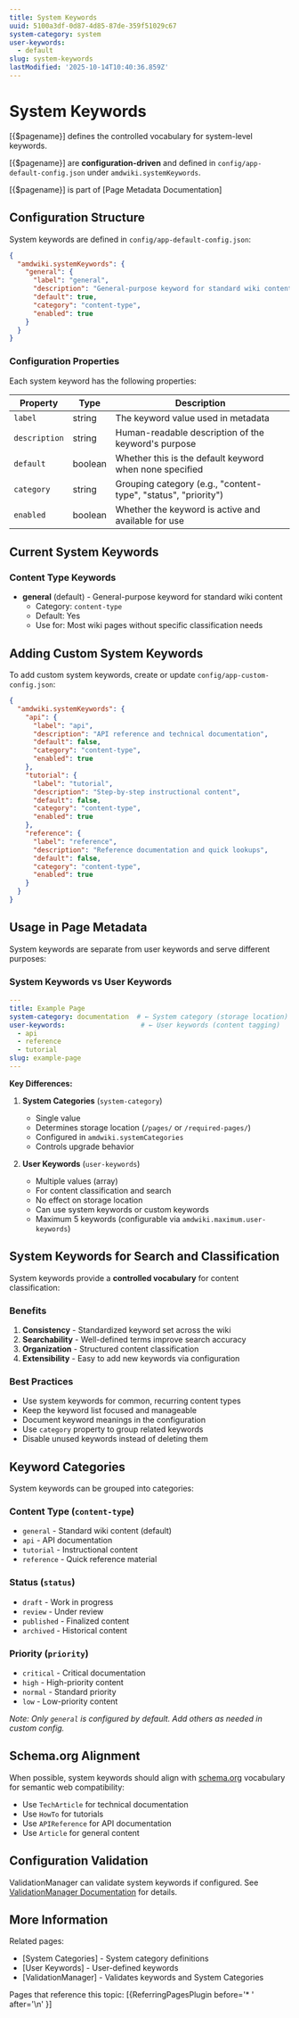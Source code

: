 ```yaml
---
title: System Keywords
uuid: 5100a3df-0d87-4d85-87de-359f51029c67
system-category: system
user-keywords:
  - default
slug: system-keywords
lastModified: '2025-10-14T10:40:36.859Z'
---
```

# System Keywords

[{$pagename}] defines the controlled vocabulary for system-level keywords.

[{$pagename}] are **configuration-driven** and defined in `config/app-default-config.json` under `amdwiki.systemKeywords`.

[{$pagename}] is part of [Page Metadata Documentation]

## Configuration Structure

System keywords are defined in `config/app-default-config.json`:

```json
{
  "amdwiki.systemKeywords": {
    "general": {
      "label": "general",
      "description": "General-purpose keyword for standard wiki content",
      "default": true,
      "category": "content-type",
      "enabled": true
    }
  }
}
```

### Configuration Properties

Each system keyword has the following properties:

| Property | Type | Description |
|----------|------|-------------|
| `label` | string | The keyword value used in metadata |
| `description` | string | Human-readable description of the keyword's purpose |
| `default` | boolean | Whether this is the default keyword when none specified |
| `category` | string | Grouping category (e.g., "content-type", "status", "priority") |
| `enabled` | boolean | Whether the keyword is active and available for use |

## Current System Keywords

### Content Type Keywords

* **general** (default) - General-purpose keyword for standard wiki content
  * Category: `content-type`
  * Default: Yes
  * Use for: Most wiki pages without specific classification needs

## Adding Custom System Keywords

To add custom system keywords, create or update `config/app-custom-config.json`:

```json
{
  "amdwiki.systemKeywords": {
    "api": {
      "label": "api",
      "description": "API reference and technical documentation",
      "default": false,
      "category": "content-type",
      "enabled": true
    },
    "tutorial": {
      "label": "tutorial",
      "description": "Step-by-step instructional content",
      "default": false,
      "category": "content-type",
      "enabled": true
    },
    "reference": {
      "label": "reference",
      "description": "Reference documentation and quick lookups",
      "default": false,
      "category": "content-type",
      "enabled": true
    }
  }
}
```

## Usage in Page Metadata

System keywords are separate from user keywords and serve different purposes:

### System Keywords vs User Keywords

```yaml
---
title: Example Page
system-category: documentation  # ← System category (storage location)
user-keywords:                   # ← User keywords (content tagging)
  - api
  - reference
  - tutorial
slug: example-page
---
```

**Key Differences:**

1. **System Categories** (`system-category`)
   * Single value
   * Determines storage location (`/pages/` or `/required-pages/`)
   * Configured in `amdwiki.systemCategories`
   * Controls upgrade behavior

2. **User Keywords** (`user-keywords`)
   * Multiple values (array)
   * For content classification and search
   * No effect on storage location
   * Can use system keywords or custom keywords
   * Maximum 5 keywords (configurable via `amdwiki.maximum.user-keywords`)

## System Keywords for Search and Classification

System keywords provide a **controlled vocabulary** for content classification:

### Benefits

1. **Consistency** - Standardized keyword set across the wiki
2. **Searchability** - Well-defined terms improve search accuracy
3. **Organization** - Structured content classification
4. **Extensibility** - Easy to add new keywords via configuration

### Best Practices

* Use system keywords for common, recurring content types
* Keep the keyword list focused and manageable
* Document keyword meanings in the configuration
* Use `category` property to group related keywords
* Disable unused keywords instead of deleting them

## Keyword Categories

System keywords can be grouped into categories:

### Content Type (`content-type`)
* `general` - Standard wiki content (default)
* `api` - API documentation
* `tutorial` - Instructional content
* `reference` - Quick reference material

### Status (`status`)
* `draft` - Work in progress
* `review` - Under review
* `published` - Finalized content
* `archived` - Historical content

### Priority (`priority`)
* `critical` - Critical documentation
* `high` - High-priority content
* `normal` - Standard priority
* `low` - Low-priority content

*Note: Only `general` is configured by default. Add others as needed in custom config.*

## Schema.org Alignment

When possible, system keywords should align with [schema.org](https://schema.org) vocabulary for semantic web compatibility:

* Use `TechArticle` for technical documentation
* Use `HowTo` for tutorials
* Use `APIReference` for API documentation
* Use `Article` for general content

## Configuration Validation

ValidationManager can validate system keywords if configured. See [ValidationManager Documentation](./docs/managers/ValidationManager-Documentation.md) for details.

## More Information

Related pages:
* [System Categories] - System category definitions
* [User Keywords] - User-defined keywords
* [ValidationManager] - Validates keywords and System Categories

Pages that reference this topic:
[{ReferringPagesPlugin before='* ' after='\n' }]
